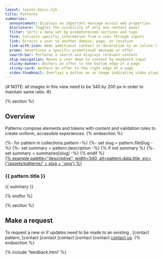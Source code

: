 ```yaml
---
layout: layout-basic.njk
title: Patterns
summaries:
  announcement: Displays an important message across web properties
  disclosure: Toggles the visibility of only one content panel
  filter: Sorts a data set by predetermined sections and tags
  form: Collects specific information from a user through inputs
  link: Directs a user to another domain, page, or location
  link-with-icon: Adds additional context or decoration to an inline link
  promo: Advertises a specific promotional message or offer
  search-bar: Performs a search and displays relevant content
  skip-navigation: Moves a user down to content by keyboard input
  sticky-banner: Anchors an offer to the bottom edge of a page
  sticky-card: Anchors an offer to the right edge of a page
  video-thumbnail: Overlays a button on an image indicating video playback
---
```


{# NOTE: all images in this view need to be 340 by 200 px in order to maintain same ratio. #}

{% section %}
  ## Overview
  Patterns compose elements and tokens with content and validation rules to 
  create uniform, accessible experiences.
{% endsection %}

<div class="multi-column--min-400-wide margin-top--10">
{%- for pattern in collections.pattern -%}
  {%- set slug = pattern.fileSlug -%}
  {%- set summary = pattern.description -%}
  {% if not summary %}
    {%- set summary = summaries[slug] -%}
  {% endif %}
  <div class="padding-stacked">
    <a href="{{ pattern.url }}">
      {% example palette="descriptive",
                 width=340,
                 alt=pattern.data.title,
                 src=('/assets/patterns/' + slug + '.png') %}
    </a>
    <h3>{{ pattern.title }}</h3>
    <p>{{ summary }}</p>
  </div>
{% endfor %}
</div>

{% section %}
  ## Make a request
  To request a new  or if updates need to be made to an existing , [contact 
  pattern, [contact [contact [contact [contact [contact [contact 
  us](mailto:digital-design-system@redhat.com).
{% endsection %}

{% include 'feedback.html' %}
